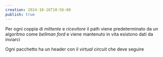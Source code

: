 ```yaml
---
creation: 2024-10-16T10:56:00
publish: true
---
```

Per ogni coppia di *mittente* e *ricevitore* il path viene predeterminato da un algoritmo come *bellman ford* e viene mantenuto in vita esistono dati da inviarci 

Ogni pacchetto ha un header con il *virtual circuit* che deve seguire